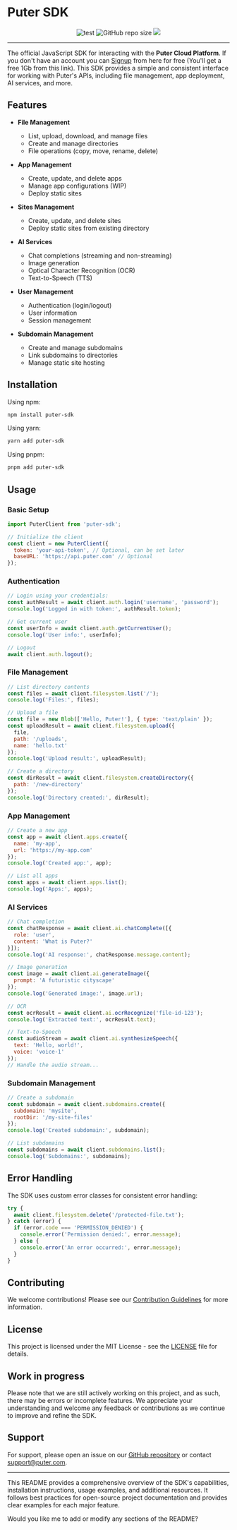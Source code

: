 # Puter SDK

<p align="center">
    <img alt="test" src="https://github.com/bitsnaps/puter-sdk/actions/workflows/package-test.yml/badge.svg">
    <img alt="GitHub repo size" src="https://img.shields.io/github/repo-size/bitsnaps/puter-sdk">
    <a href="https://codecov.io/gh/bitsnaps/puter-sdk" > 
        <img src="https://codecov.io/gh/bitsnaps/puter-sdk/graph/badge.svg?token=cQYUqRKDrY"/> 
    </a>
</p>

---

The official JavaScript SDK for interacting with the **Puter Cloud Platform**. If you don't have an account you can [Signup](https://puter.com/?r=N5Y0ZYTF) from here for free (You'll get a free 1Gb from this link). This SDK provides a simple and consistent interface for working with Puter's APIs, including file management, app deployment, AI services, and more.

## Features

- **File Management**
  - List, upload, download, and manage files
  - Create and manage directories
  - File operations (copy, move, rename, delete)

- **App Management**
  - Create, update, and delete apps
  - Manage app configurations (WIP)
  - Deploy static sites

- **Sites Management**
  - Create, update, and delete sites
  - Deploy static sites from existing directory

- **AI Services**
  - Chat completions (streaming and non-streaming)
  - Image generation
  - Optical Character Recognition (OCR)
  - Text-to-Speech (TTS)

- **User Management**
  - Authentication (login/logout)
  - User information
  - Session management

- **Subdomain Management**
  - Create and manage subdomains
  - Link subdomains to directories
  - Manage static site hosting

## Installation

Using npm:
```bash
npm install puter-sdk
```

Using yarn:
```bash
yarn add puter-sdk
```

Using pnpm:
```bash
pnpm add puter-sdk
```

## Usage

### Basic Setup

```javascript
import PuterClient from 'puter-sdk';

// Initialize the client
const client = new PuterClient({
  token: 'your-api-token', // Optional, can be set later
  baseURL: 'https://api.puter.com' // Optional
});
```

### Authentication

```javascript
// Login using your credentials:
const authResult = await client.auth.login('username', 'password');
console.log('Logged in with token:', authResult.token);

// Get current user
const userInfo = await client.auth.getCurrentUser();
console.log('User info:', userInfo);

// Logout
await client.auth.logout();
```

### File Management

```javascript
// List directory contents
const files = await client.filesystem.list('/');
console.log('Files:', files);

// Upload a file
const file = new Blob(['Hello, Puter!'], { type: 'text/plain' });
const uploadResult = await client.filesystem.upload({
  file,
  path: '/uploads',
  name: 'hello.txt'
});
console.log('Upload result:', uploadResult);

// Create a directory
const dirResult = await client.filesystem.createDirectory({
  path: '/new-directory'
});
console.log('Directory created:', dirResult);
```

### App Management

```javascript
// Create a new app
const app = await client.apps.create({
  name: 'my-app',
  url: 'https://my-app.com'
});
console.log('Created app:', app);

// List all apps
const apps = await client.apps.list();
console.log('Apps:', apps);
```

### AI Services

```javascript
// Chat completion
const chatResponse = await client.ai.chatComplete([{
  role: 'user',
  content: 'What is Puter?'
}]);
console.log('AI response:', chatResponse.message.content);

// Image generation
const image = await client.ai.generateImage({
  prompt: 'A futuristic cityscape'
});
console.log('Generated image:', image.url);

// OCR
const ocrResult = await client.ai.ocrRecognize('file-id-123');
console.log('Extracted text:', ocrResult.text);

// Text-to-Speech
const audioStream = await client.ai.synthesizeSpeech({
  text: 'Hello, world!',
  voice: 'voice-1'
});
// Handle the audio stream...
```

### Subdomain Management

```javascript
// Create a subdomain
const subdomain = await client.subdomains.create({
  subdomain: 'mysite',
  rootDir: '/my-site-files'
});
console.log('Created subdomain:', subdomain);

// List subdomains
const subdomains = await client.subdomains.list();
console.log('Subdomains:', subdomains);
```

## Error Handling

The SDK uses custom error classes for consistent error handling:

```javascript
try {
  await client.filesystem.delete('/protected-file.txt');
} catch (error) {
  if (error.code === 'PERMISSION_DENIED') {
    console.error('Permission denied:', error.message);
  } else {
    console.error('An error occurred:', error.message);
  }
}
```

## Contributing

We welcome contributions! Please see our [Contribution Guidelines](CONTRIBUTING.md) for more information.

## License

This project is licensed under the MIT License - see the [LICENSE](LICENSE) file for details.

## Work in progress

Please note that we are still actively working on this project, and as such, there may be errors or incomplete features. We appreciate your understanding and welcome any feedback or contributions as we continue to improve and refine the SDK.


## Support

For support, please open an issue on our [GitHub repository](https://github.com/HeyPuter/puter-sdk) or contact support@puter.com.

---

This README provides a comprehensive overview of the SDK's capabilities, installation instructions, usage examples, and additional resources. It follows best practices for open-source project documentation and provides clear examples for each major feature.

Would you like me to add or modify any sections of the README?